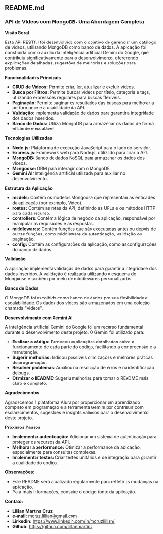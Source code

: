## **README.md**

### **API de Vídeos com MongoDB: Uma Abordagem Completa**

**Visão Geral**

Esta API RESTful foi desenvolvida com o objetivo de gerenciar um catálogo de vídeos, utilizando MongoDB como banco de dados. A aplicação foi construída com o auxílio da inteligência artificial Gemini do Google, que contribuiu significativamente para o desenvolvimento, oferecendo explicações detalhadas, sugestões de melhorias e soluções para problemas.

**Funcionalidades Principais**

* **CRUD de Vídeos:** Permite criar, ler, atualizar e excluir vídeos.
* **Busca por Filtros:** Permite buscar vídeos por título, categoria e tags, utilizando expressões regulares para buscas flexíveis.
* **Paginação:** Permite paginar os resultados das buscas para melhorar a performance e a usabilidade da API.
* **Validação:** Implementa validação de dados para garantir a integridade dos dados inseridos.
* **Banco de Dados:** Utiliza MongoDB para armazenar os dados de forma eficiente e escalável.

**Tecnologias Utilizadas**

* **Node.js:** Plataforma de execução JavaScript para o lado do servidor.
* **Express.js:** Framework web para Node.js, utilizado para criar a API.
* **MongoDB:** Banco de dados NoSQL para armazenar os dados dos vídeos.
* **Mongoose:** ORM para interagir com o MongoDB.
* **Gemini AI:** Inteligência artificial utilizada para auxiliar no desenvolvimento.

**Estrutura da Aplicação**

* **models:** Contém os modelos Mongoose que representam as entidades da aplicação (por exemplo, Vídeo).
* **routes:** Contém as rotas da API, definindo as URLs e os métodos HTTP para cada recurso.
* **controllers:** Contém a lógica de negócio da aplicação, responsável por manipular as requisições e as respostas.
* **middlewares:** Contém funções que são executadas antes ou depois de outras funções, como middleware de autenticação, validação ou paginação.
* **config:** Contém as configurações da aplicação, como as configurações do banco de dados.

**Validação**

A aplicação implementa validação de dados para garantir a integridade dos dados inseridos. A validação é realizada utilizando o esquema do Mongoose e também por meio de middlewares personalizados.

**Banco de Dados**

O MongoDB foi escolhido como banco de dados por sua flexibilidade e escalabilidade. Os dados dos vídeos são armazenados em uma coleção chamada "videos".

**Desenvolvimento com Gemini AI**

A inteligência artificial Gemini do Google foi um recurso fundamental durante o desenvolvimento deste projeto. O Gemini foi utilizado para:

* **Explicar o código:** Forneceu explicações detalhadas sobre o funcionamento de cada parte do código, facilitando a compreensão e a manutenção.
* **Sugerir melhorias:** Indicou possíveis otimizações e melhores práticas de programação.
* **Resolver problemas:** Auxiliou na resolução de erros e na identificação de bugs.
* **Otimizar o README:** Sugeriu melhorias para tornar o README mais claro e completo.

**Agradecimentos**

Agradecemos à plataforma Alura por proporcionar um aprendizado completo em programação e à ferramenta Gemini por contribuir com esclarecimentos, sugestões e insights valiosos para o desenvolvimento deste projeto.

**Próximos Passos**

* **Implementar autenticação:** Adicionar um sistema de autenticação para proteger os recursos da API.
* **Melhorar a performance:** Otimizar a performance da aplicação, especialmente para consultas complexas.
* **Implementar testes:** Criar testes unitários e de integração para garantir a qualidade do código.

**Observações:**

* Este README será atualizado regularmente para refletir as mudanças na aplicação.
* Para mais informações, consulte o código fonte da aplicação.

**Contato:**

* **Lillian Martins Cruz**
* **e-mail:** mcruz.lillian@gmail.com
* **Linkedin:** https://www.linkedin.com/in/mcruzlillian/
* **Github:** https://github.com/lillianmartins

